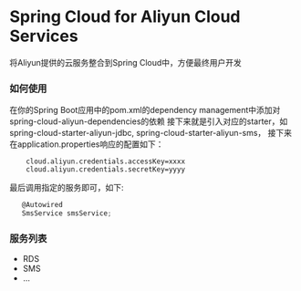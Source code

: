 Spring Cloud for Aliyun Cloud Services
======================================
将Aliyun提供的云服务整合到Spring Cloud中，方便最终用户开发


### 如何使用
在你的Spring Boot应用中的pom.xml的dependency management中添加对spring-cloud-aliyun-dependencies的依赖
接下来就是引入对应的starter，如spring-cloud-starter-aliyun-jdbc, spring-cloud-starter-aliyun-sms，
接下来在application.properties响应的配置如下：
```properties
    cloud.aliyun.credentials.accessKey=xxxx
    cloud.aliyun.credentials.secretKey=yyyy
```

最后调用指定的服务即可，如下:
```groovy
   @Autowired
   SmsService smsService;
```

### 服务列表

* RDS
* SMS
* ...
  
